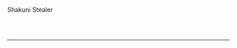 <div style="font-family: -apple-system,BlinkMacSystemFont,"Segoe UI","Noto Sans",Helvetica,Arial,sans-serif,"Apple Color Emoji","Segoe UI Emoji"; font-size: 50px;">Shakuni Stealer</div>
<hr style="border-radius: 2%; margin-top: 60px; margin-bottom: 60px;" noshade="" size="20" width="100%">
